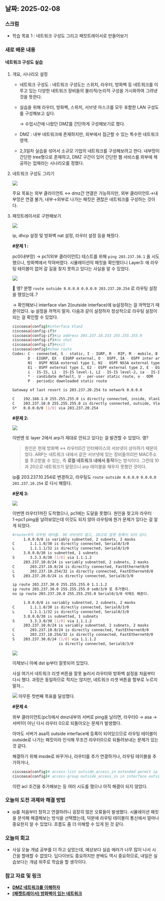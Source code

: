 ## 날짜: 2025-02-08

### 스크럼
- 학습 목표 1 : 네트워크 구성도 그리고 패킷트레이서로 만들어보기

### 새로 배운 내용
#### 네트워크 구성도 실습
1. 개요, 시나리오 설정
    - 네트워크 구성도 : 네트워크 구성도는 스위치, 라우터, 방화벽 등 네트워크를 이루고 있는 다양한 네트워크 장비들의 물리적/논리적 구성을 가시화하여 그려낸 것을 뜻한다.
    - 실습을 위해 라우터, 방화벽, 스위치, 서브넷 마스크를 모두 포함한 LAN 구성도를 구성해보고 싶다.
        
        → 수업시간에 나왔던 DMZ를 간단하게 구성해보기로 했다. 
        
    - DMZ : 내부 네트워크에 존재하지만, 외부에서 접근할 수 있는 특수한 네트워크 영역.
    - 2,3일차 실습을 섞어서 소규모 기업의 네트워크를 구성해보려고 한다. 내부망이 간단한 tree형으로 존재하고, DMZ 구간이 있어 간단한 웹 서비스를 외부에 제공하는 업체라는 시나리오를 정했다.
2. 네트워크 구성도 그리기
    
    <img src="img/43.png">
    
    주요 목표는 외부 클라이언트 ↔ dmz간 연결은 가능하지만, 외부 클라이언트→내부망은 연결 불가, 내부→외부로 나가는 패킷은 괜찮은 네트워크를 구성하는 것이다. 
    
3. 패킷트레이서로 구현해보기
    
    <img src="img/44.png">
    
    ip, dhcp 설정 및 방화벽 nat 설정, 라우터 설정 등을 해줬다. 
    
    **#문제 1 :** 
    
    pc0(내부망) → pc1(외부 클라이언트) 테스트를 위해 `ping 203.237.30.1` 을 시도했으나, 방화벽에서 막혀버렸다. 시뮬레이션의 패킷을 확인했더니 Layer3: 에 라우팅 테이블이 없어 갈 길을 찾지 못하고 있다는 사실을 알 수 있었다.
    
    <img src="img/45.png">
    
    🤔 엥? 분명 `route outside 0.0.0.0 0.0.0.0 203.237.20.254` 로 라우팅 설정을 했었는데..?
    
    → 확인해보니 interface vlan 2(outside interface)에 ip설정하는 걸 까먹었기 때문이었다. ip 설정을 까먹지 말자. 다음과 같이 설정하자 정상적으로 라우팅 설정이 되는 걸 확인할 수 있었다. 
    
    ```bash
    ciscoasa(config)#interface Vlan2
    ciscoasa(config-if)#
    ciscoasa(config-if)#ip address 203.237.10.253 255.255.255.0
    ciscoasa(config-if)#no shut
    ciscoasa(config-if)#exit
    ciscoasa(config)#show route
    Codes: C - connected, S - static, I - IGRP, R - RIP, M - mobile, B - BGP
           D - EIGRP, EX - EIGRP external, O - OSPF, IA - OSPF inter area
           N1 - OSPF NSSA external type 1, N2 - OSPF NSSA external type 2
           E1 - OSPF external type 1, E2 - OSPF external type 2, E - EGP
           i - IS-IS, L1 - IS-IS level-1, L2 - IS-IS level-2, ia - IS-IS inter area
           * - candidate default, U - per-user static route, o - ODR
           P - periodic downloaded static route
    
    Gateway of last resort is 203.237.20.254 to network 0.0.0.0
    
    C    192.168.1.0 255.255.255.0 is directly connected, inside, Vlan1
    C    203.237.10.0 255.255.255.0 is directly connected, outside, Vlan2
    S*   0.0.0.0/0 [1/0] via 203.237.20.254
    ```
    
    **#문제 2:**
    
    <img src="img/46.png">
    
    이번엔 또 layer 2에서 arp가 제대로 안되고 있다는 걸 발견할 수 있었다. 엥? 
    
    > 원인은 현재 방화벽 ↔ 라우터0간 인터페이스의 서브넷이 상이하기 때문이었다. ARP는 네트워크 내에서 같은 서브넷에 있는 장비들끼리만 MAC주소를 주고받을 수 있는, 즉 **로컬 네트워크 내에서 동작**하는 방식이다. 그런데 10과 20으로 네트워크가 달랐으니 arp 테이블을 채우지 못했던 것이다. 
    
    ip를 203.237.10.254로 변경하고, 라우팅도 `route outside 0.0.0.0 0.0.0.0 203.237.10.254` 로 다시 해줬다. 
    
    **#문제 3:**
    
    <img src="img/47.png">
    
    이번엔 라우터1까진 도착했으나, pc1에는 도달을 못했다. 원인을 찾고자 라우터1→pc1 ping을 날려보았는데 이것도 되지 않아 라우팅에 뭔가 문제가 있다는 걸 알게 되었다. 
    
    ```bash
    #router0의 라우팅 테이블. 30 서브넷이 없고, 20으로 잘못 등록이 되어 있다.
         1.0.0.0/8 is variably subnetted, 2 subnets, 2 masks
    C       1.1.1.0/30 is directly connected, Serial0/3/0
    L       1.1.1.1/32 is directly connected, Serial0/3/0
         3.0.0.0/30 is subnetted, 1 subnets
    S       3.3.3.0/30 [1/0] via 1.1.1.2
         203.237.10.0/24 is variably subnetted, 2 subnets, 2 masks
    C       203.237.10.0/24 is directly connected, FastEthernet0/0
    L       203.237.10.254/32 is directly connected, FastEthernet0/0
    S    203.237.20.0/24 is directly connected, Serial0/3/0
    ```
    
    ```bash
    ip route 203.237.30.0 255.255.255.0 1.1.1.2
    ip route 203.237.30.0 255.255.255.0 se0/3/0 로 추가했다.
    no ip route 203.237.20.0 255.255.255.0 Serial0/3/0 삭제도 해준다.
    
         1.0.0.0/8 is variably subnetted, 2 subnets, 2 masks
    C       1.1.1.0/30 is directly connected, Serial0/3/0
    L       1.1.1.1/32 is directly connected, Serial0/3/0
         3.0.0.0/30 is subnetted, 1 subnets
    S       3.3.3.0/30 [1/0] via 1.1.1.2
         203.237.10.0/24 is variably subnetted, 2 subnets, 2 masks
    C       203.237.10.0/24 is directly connected, FastEthernet0/0
    L       203.237.10.254/32 is directly connected, FastEthernet0/0
    S    203.237.30.0/24 [1/0] via 1.1.1.2
                         is directly connected, Serial0/3/0
    ```
    
    <img src="img/48.png">
    
    이제보니 아예 dst ip부터 잘못되어 있었다. 
    
    사실 여기서 네트워크 리셋 버튼을 잘못 눌러서 라우터와 방화벽 설정을 처음부터 다시 했다. 과정은 동일하므로 적지는 않지만, 네트워크 리셋 버튼을 함부로 누르지 말자…
    
    <img src="img/49.png">
    아무튼 첫번째 목표를 달성했다.
    
    **#문제 4**: 
    
    외부 클라이언트(pc1)에서 dmz내부의 서버로 ping을 날리면, 라우터0 → asa → 서버1이 아닌 다시 라우터 0으로 되돌아오는 문제가 발생했다.
    
    아마도 서버가 asa의 outside interface에 등록이 되어있으므로 라우팅 테이블이 outside로 나가는 패킷이라 인식해 무조건 라우터0으로 되돌려보내는 문제가 있는 것 같다. 
    
    해결하기 위해 inside로 바꾸거나, 라우터를 추가 연결하거나, 라우팅 테이블을 추가하거나, 
    
    ```bash
    ciscoasa(config)# access-list outside_access_in extended permit ip any host 203.237.20.1
    ciscoasa(config)# access-group outside_access_in in interface outside
    ```
    
    이런 acl 조건을 추가해보는 등 여러 시도를 했으나 아직 해결이 되지 않았다.  
    
 

### 오늘의 도전 과제와 해결 방법    
- ip를 처음부터 정하고 연결하려니 굉장히 많은 오류들이 발생했다. 시뮬레이션 패킷을 분석해 해결해보는 방식을 선택했는데, 덕분에 라우팅 테이블이 통신에서 얼마나 중요한지 알 수 있었다. 흐름도 좀 더 이해할 수 있게 된 것 같다.
  
### 오늘의 회고
- 사실 오늘 개념 공부를 더 하고 싶었는데, 예상보다 실습 에러가 너무 많이 나서 시간을 할애할 수 없었다. 딥다이브도 중요하지만 분배도 역시 중요하므로, 내일은 실습보다는 개념 위주로 학습을 할 생각이다.

### 참고 자료 및 링크
- [**DMZ 네트워크를 이해하자**](https://brunch.co.kr/@sangjinkang/51)
- [**[패켓트레이서] 방화벽이 있는 네트워크**](https://yon2ive.tistory.com/13)